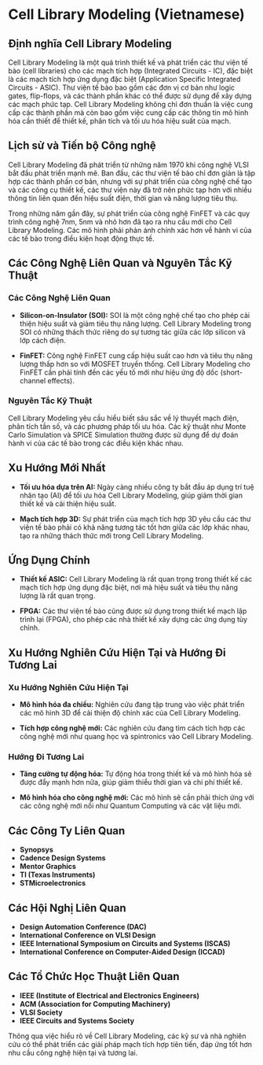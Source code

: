 # Cell Library Modeling (Vietnamese)

## Định nghĩa Cell Library Modeling

Cell Library Modeling là một quá trình thiết kế và phát triển các thư viện tế bào (cell libraries) cho các mạch tích hợp (Integrated Circuits - IC), đặc biệt là các mạch tích hợp ứng dụng đặc biệt (Application Specific Integrated Circuits - ASIC). Thư viện tế bào bao gồm các đơn vị cơ bản như logic gates, flip-flops, và các thành phần khác có thể được sử dụng để xây dựng các mạch phức tạp. Cell Library Modeling không chỉ đơn thuần là việc cung cấp các thành phần mà còn bao gồm việc cung cấp các thông tin mô hình hóa cần thiết để thiết kế, phân tích và tối ưu hóa hiệu suất của mạch.

## Lịch sử và Tiến bộ Công nghệ

Cell Library Modeling đã phát triển từ những năm 1970 khi công nghệ VLSI bắt đầu phát triển mạnh mẽ. Ban đầu, các thư viện tế bào chỉ đơn giản là tập hợp các thành phần cơ bản, nhưng với sự phát triển của công nghệ chế tạo và các công cụ thiết kế, các thư viện này đã trở nên phức tạp hơn với nhiều thông tin liên quan đến hiệu suất điện, thời gian và năng lượng tiêu thụ. 

Trong những năm gần đây, sự phát triển của công nghệ FinFET và các quy trình công nghệ 7nm, 5nm và nhỏ hơn đã tạo ra nhu cầu mới cho Cell Library Modeling. Các mô hình phải phản ánh chính xác hơn về hành vi của các tế bào trong điều kiện hoạt động thực tế.

## Các Công Nghệ Liên Quan và Nguyên Tắc Kỹ Thuật

### Các Công Nghệ Liên Quan

- **Silicon-on-Insulator (SOI):** SOI là một công nghệ chế tạo cho phép cải thiện hiệu suất và giảm tiêu thụ năng lượng. Cell Library Modeling trong SOI có những thách thức riêng do sự tương tác giữa các lớp silicon và lớp cách điện.
  
- **FinFET:** Công nghệ FinFET cung cấp hiệu suất cao hơn và tiêu thụ năng lượng thấp hơn so với MOSFET truyền thống. Cell Library Modeling cho FinFET cần phải tính đến các yếu tố mới như hiệu ứng độ dốc (short-channel effects).

### Nguyên Tắc Kỹ Thuật

Cell Library Modeling yêu cầu hiểu biết sâu sắc về lý thuyết mạch điện, phân tích tần số, và các phương pháp tối ưu hóa. Các kỹ thuật như Monte Carlo Simulation và SPICE Simulation thường được sử dụng để dự đoán hành vi của các tế bào trong các điều kiện khác nhau.

## Xu Hướng Mới Nhất

- **Tối ưu hóa dựa trên AI:** Ngày càng nhiều công ty bắt đầu áp dụng trí tuệ nhân tạo (AI) để tối ưu hóa Cell Library Modeling, giúp giảm thời gian thiết kế và cải thiện hiệu suất.
  
- **Mạch tích hợp 3D:** Sự phát triển của mạch tích hợp 3D yêu cầu các thư viện tế bào phải có khả năng tương tác tốt hơn giữa các lớp khác nhau, tạo ra những thách thức mới trong Cell Library Modeling.

## Ứng Dụng Chính

- **Thiết kế ASIC:** Cell Library Modeling là rất quan trọng trong thiết kế các mạch tích hợp ứng dụng đặc biệt, nơi mà hiệu suất và tiêu thụ năng lượng là rất quan trọng.
  
- **FPGA:** Các thư viện tế bào cũng được sử dụng trong thiết kế mạch lập trình lại (FPGA), cho phép các nhà thiết kế xây dựng các ứng dụng tùy chỉnh.

## Xu Hướng Nghiên Cứu Hiện Tại và Hướng Đi Tương Lai

### Xu Hướng Nghiên Cứu Hiện Tại

- **Mô hình hóa đa chiều:** Nghiên cứu đang tập trung vào việc phát triển các mô hình 3D để cải thiện độ chính xác của Cell Library Modeling.
  
- **Tích hợp công nghệ mới:** Các nghiên cứu đang tìm cách tích hợp các công nghệ mới như quang học và spintronics vào Cell Library Modeling.

### Hướng Đi Tương Lai

- **Tăng cường tự động hóa:** Tự động hóa trong thiết kế và mô hình hóa sẽ được đẩy mạnh hơn nữa, giúp giảm thiểu thời gian và chi phí thiết kế.
  
- **Mô hình hóa cho công nghệ mới:** Các mô hình sẽ cần phải thích ứng với các công nghệ mới nổi như Quantum Computing và các vật liệu mới.

## Các Công Ty Liên Quan

- **Synopsys**
- **Cadence Design Systems**
- **Mentor Graphics**
- **TI (Texas Instruments)**
- **STMicroelectronics**

## Các Hội Nghị Liên Quan

- **Design Automation Conference (DAC)**
- **International Conference on VLSI Design**
- **IEEE International Symposium on Circuits and Systems (ISCAS)**
- **International Conference on Computer-Aided Design (ICCAD)**

## Các Tổ Chức Học Thuật Liên Quan

- **IEEE (Institute of Electrical and Electronics Engineers)**
- **ACM (Association for Computing Machinery)**
- **VLSI Society**
- **IEEE Circuits and Systems Society**

Thông qua việc hiểu rõ về Cell Library Modeling, các kỹ sư và nhà nghiên cứu có thể phát triển các giải pháp mạch tích hợp tiên tiến, đáp ứng tốt hơn nhu cầu công nghệ hiện tại và tương lai.